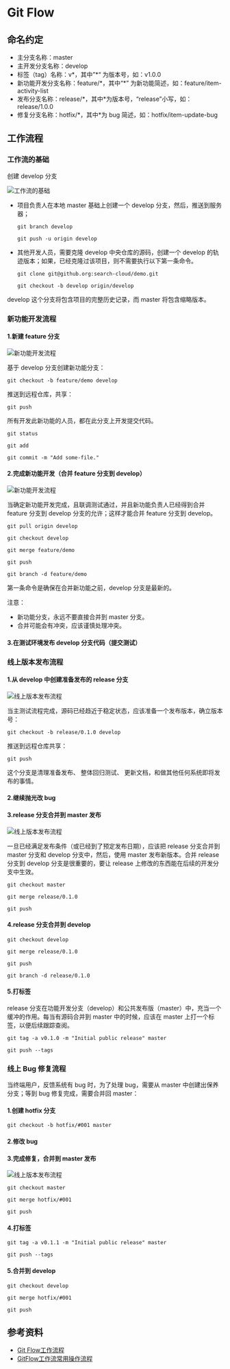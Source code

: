 # Git Flow

## 命名约定

- 主分支名称：master
- 主开发分支名称：develop
- 标签（tag）名称：v*，其中”*“ 为版本号，如：v1.0.0
- 新功能开发分支名称：feature/\*，其中“\*” 为新功能简述，如：feature/item-activity-list
- 发布分支名称：release/\*，其中*为版本号，“release”小写，如：release/1.0.0
- 修复分支名称：hotfix/\*，其中*为 bug 简述，如：hotfix/item-update-bug

## 工作流程

### 工作流的基础

创建 develop 分支

![工作流的基础](./images/Create-Develop-Branch.webp)

- 项目负责人在本地 master 基础上创建一个 develop 分支，然后，推送到服务器；

  `git branch develop`

  `git push -u origin develop`

- 其他开发人员，需要克隆 develop 中央仓库的源码，创建一个 develop 的轨迹版本；如果，已经克隆过该项目，则不需要执行以下第一条命令。

  `git clone git@github.org:search-cloud/demo.git`

  `git checkout -b develop origin/develop`

develop 这个分支将包含项目的完整历史记录，而 master 将包含缩略版本。

### 新功能开发流程

#### 1.新建 feature 分支

![新功能开发流程](./images/Create-Feature-Branch.webp)

基于 develop 分支创建新功能分支：

`git checkout -b feature/demo develop`

推送到远程仓库，共享：

`git push`

所有开发此新功能的人员，都在此分支上开发提交代码。

`git status`

`git add`

`git commit -m "Add some-file."`

#### 2.完成新功能开发（合并 feature 分支到 develop）

![新功能开发流程](./images/Merge-Feature-to-Develop.webp)

当确定新功能开发完成，且联调测试通过，并且新功能负责人已经得到合并 feature 分支到 develop 分支的允许；这样才能合并 feature 分支到 develop。

`git pull origin develop`

`git checkout develop`

`git merge feature/demo`

`git push`

`git branch -d feature/demo`

第一条命令是确保在合并新功能之前，develop 分支是最新的。

注意：

- 新功能分支，永远不要直接合并到 master 分支。 
- 合并可能会有冲突，应该谨慎处理冲突。

#### 3.在测试环境发布 develop 分支代码（提交测试）

### 线上版本发布流程

#### 1.从 develop 中创建准备发布的 release 分支

![线上版本发布流程](./images/Create-Release-Branch.webp)

当主测试流程完成，源码已经趋近于稳定状态，应该准备一个发布版本，确立版本号：

`git checkout -b release/0.1.0 develop`

推送到远程仓库共享：

`git push`

这个分支是清理准备发布、 整体回归测试、 更新文档，和做其他任何系统即将发布的事情。

#### 2.继续抛光改 bug

#### 3.release 分支合并到 master 发布

![线上版本发布流程](./images/Merge-Release-to-Master-and-Develop.webp)

一旦已经满足发布条件（或已经到了预定发布日期），应该把 release 分支合并到 master 分支和 develop 分支中，然后，使用 master 发布新版本。合并 release 分支到 develop 分支是很重要的，要让 release 上修改的东西能在后续的开发分支中生效。

`git checkout master`

`git merge release/0.1.0`

`git push`

#### 4.release 分支合并到 develop

`git checkout develop`

`git merge release/0.1.0`

`git push`

`git branch -d release/0.1.0`

#### 5.打标签

release 分支在功能开发分支（develop）和公共发布版（master）中，充当一个缓冲的作用。每当有源码合并到 master 中的时候，应该在 master 上打一个标签，以便后续跟踪查阅。

`git tag -a v0.1.0 -m "Initial public release" master`

`git push --tags`

### 线上 Bug 修复流程

当终端用户，反馈系统有 bug 时，为了处理 bug，需要从 master 中创建出保养分支；等到 bug 修复完成，需要合并回 master：

#### 1.创建 hotfix 分支

`git checkout -b hotfix/#001 master`

#### 2.修改 bug

#### 3.完成修复，合并到 master 发布

![线上版本发布流程](./images/Merge-hotfix-to-Master.webp)

`git checkout master`

`git merge hotfix/#001`

`git push`

#### 4.打标签

`git tag -a v0.1.1 -m "Initial public release" master`

`git push --tags`

#### 5.合并到 develop

`git checkout develop`

`git merge hotfix/#001`

`git push`

## 参考资料

- [Git Flow工作流程](https://www.jianshu.com/p/9a76e9aa9534)
- [GitFlow工作流常用操作流程](https://blog.csdn.net/zsm180/article/details/75291260)
